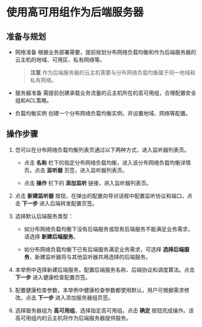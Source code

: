 # 使用高可用组作为后端服务器
## 准备与规划
- 网络准备
  根据业务部署需要，提前规划分布网络负载均衡和作为后端服务器的云主机的地域、可用区、私有网络等。
  > **注意**
作为后端服务器的云主机需要与分布网络负载均衡属于同一地域和私有网络。

- 服务器准备
  需提前创建承载业务流量的云主机所在的高可用组，合理配置安全组和ACL策略。
- 负载均衡实例
  创建一个分布网络负载均衡实例，并设置地域、网络等配置。

## 操作步骤
1. 您可以在分布网络负载均衡列表页通过以下两种方式，进入监听器列表页。

   - 点击 **名称**  栏下的指定分布网络负载均衡，进入该分布网络负载均衡详情页。点击 **监听器** 页签，进入监听器列表页。
 
   -  点击 **操作** 栏下的 **添加监听** 链接，进入监听器列表页。
2. 点击 **新建监听器** 按钮，在弹出的配置向导对话框中配置监听协议和端口，点击 **下一步** 进入后端转发配置页签。

3. 选择默认后端服务类型：
 
   - 如分布网络负载均衡下没有后端服务或现有后端服务不能满足业务需求，请选择 **新建后端服务**。
 
   - 如分布网络负载均衡下已有后端服务满足业务需求，可选择 **选择后端服务**，新建监听器将与其他监听器共用选择的后端服务。

4. 本举例中选择新建后端服务，配置后端服务名称、后端协议和调度算法。点击 **下一步** 进入健康检查配置页签。

5. 配置健康检查参数，本举例中健康检查参数都使用默认，用户可根据需求修改。点击 **下一步** 进入添加服务器组页签。

6. 选择服务器组为 **高可用组**，选择指定高可用组。点击 **确定** 按钮完成操作。该高可用组内的云主机将作为后端服务器提供服务。

